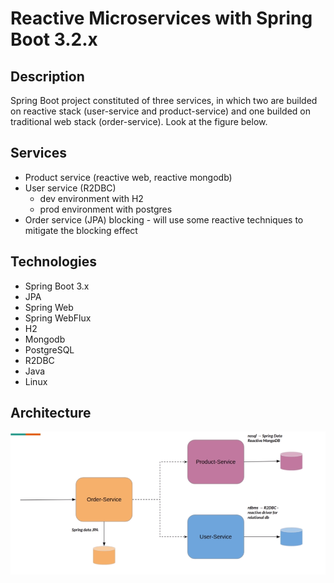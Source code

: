 # Reactive Microservices with Spring Boot 3.2.x

## Description

Spring Boot project constituted of three services, in which two are builded on reactive stack (user-service and product-service) and one builded on traditional web stack (order-service). Look at the figure below.

## Services

- Product service (reactive web, reactive mongodb)
- User service (R2DBC)
  * dev environment with H2
  * prod environment with postgres
- Order service (JPA) blocking - will use some reactive techniques to mitigate the blocking effect

## Technologies

* Spring Boot 3.x
* JPA
* Spring Web
* Spring WebFlux
* H2
* Mongodb
* PostgreSQL
* R2DBC
* Java
* Linux

## Architecture

![architecture](./screenshots/high_level_architecture.png)
